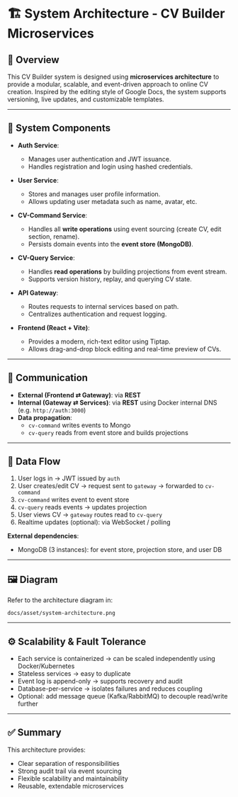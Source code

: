 # 🏗️ System Architecture - CV Builder Microservices

## 📌 Overview

This CV Builder system is designed using **microservices architecture** to provide a modular, scalable, and event-driven approach to online CV creation. Inspired by the editing style of Google Docs, the system supports versioning, live updates, and customizable templates.

---

## 🧩 System Components

- **Auth Service**:
  - Manages user authentication and JWT issuance.
  - Handles registration and login using hashed credentials.

- **User Service**:
  - Stores and manages user profile information.
  - Allows updating user metadata such as name, avatar, etc.

- **CV-Command Service**:
  - Handles all **write operations** using event sourcing (create CV, edit section, rename).
  - Persists domain events into the **event store (MongoDB)**.

- **CV-Query Service**:
  - Handles **read operations** by building projections from event stream.
  - Supports version history, replay, and querying CV state.

- **API Gateway**:
  - Routes requests to internal services based on path.
  - Centralizes authentication and request logging.

- **Frontend (React + Vite)**:
  - Provides a modern, rich-text editor using Tiptap.
  - Allows drag-and-drop block editing and real-time preview of CVs.

---

## 🔁 Communication

- **External (Frontend ⇄ Gateway)**: via **REST**
- **Internal (Gateway ⇄ Services)**: via **REST** using Docker internal DNS (e.g. `http://auth:3000`)
- **Data propagation**:
  - `cv-command` writes events to Mongo
  - `cv-query` reads from event store and builds projections

---

## 🔄 Data Flow

1. User logs in → JWT issued by `auth`
2. User creates/edit CV → request sent to `gateway` → forwarded to `cv-command`
3. `cv-command` writes event to event store
4. `cv-query` reads events → updates projection
5. User views CV → `gateway` routes read to `cv-query`
6. Realtime updates (optional): via WebSocket / polling

**External dependencies**:
- MongoDB (3 instances): for event store, projection store, and user DB

---

## 🖼️ Diagram

Refer to the architecture diagram in:

```
docs/asset/system-architecture.png
```

---

## ⚙️ Scalability & Fault Tolerance

- Each service is containerized → can be scaled independently using Docker/Kubernetes
- Stateless services → easy to duplicate
- Event log is append-only → supports recovery and audit
- Database-per-service → isolates failures and reduces coupling
- Optional: add message queue (Kafka/RabbitMQ) to decouple read/write further

---

## ✅ Summary

This architecture provides:
- Clear separation of responsibilities
- Strong audit trail via event sourcing
- Flexible scalability and maintainability
- Reusable, extendable microservices